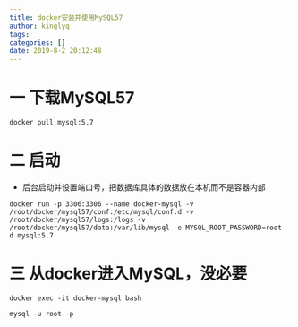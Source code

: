 ```yaml
---
title: docker安装并使用MySQL57
author: kinglyq
tags:
categories: []
date: 2019-8-2 20:12:48
---
```

# 一 下载MySQL57
```shell
docker pull mysql:5.7
```

<!--more-->

# 二 启动

- 后台启动并设置端口号，把数据库具体的数据放在本机而不是容器内部

```shell
docker run -p 3306:3306 --name docker-mysql -v /root/docker/mysql57/conf:/etc/mysql/conf.d -v /root/docker/mysql57/logs:/logs -v /root/docker/mysql57/data:/var/lib/mysql -e MYSQL_ROOT_PASSWORD=root -d mysql:5.7
```

# 三 从docker进入MySQL，没必要
```shell
docker exec -it docker-mysql bash

mysql -u root -p
```
